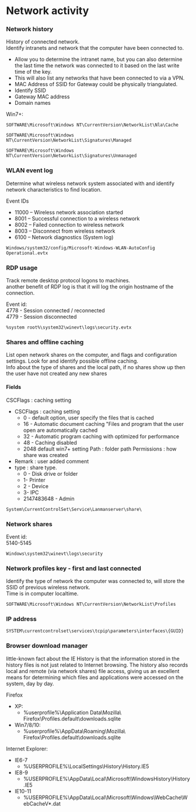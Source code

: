 # Network activity

### Network history

History of connected network.\
Identify intranets and network that the computer have been connected to.

* Allow you to determine the intranet name, but you can also determine the last time the network was connected to it based on the last write time of the key.
* This will also list any networks that have been connected to via a VPN.
* MAC Address of SSID for Gateway could be physically triangulated.
* Identify SSID
* Gateway MAC address
* Domain names

Win7+:

```
SOFTWARE\Microsoft\Windows NT\CurrentVersion\NetworkList\Nla\Cache
```

```
SOFTWARE\Microsoft\Windows NT\CurrentVersion\NetworkList\Signatures\Managed
```

```
SOFTWARE\Microsoft\Windows NT\CurrentVersion\NetworkList\Signatures\Unmanaged
```

###

### WLAN event log

Determine what wireless network system associated with and identify network characteristics to find location.

Event IDs

* 11000 – Wireless network association started
* 8001 – Successful connection to a wireless network
* 8002 – Failed connection to wireless network
* 8003 – Disconnect from wireless network
* 6100 – Network diagnostics (System log)

```
Windows/system32/config/Microsoft-Windows-WLAN-AutoConfig Operational.evtx
```

### RDP usage

Track remote desktop protocol logons to machines.\
another benefit of RDP log is that it will log the origin hostname of the connection.



Event id: \
4778 - Session connected / reconnected\
4779 - Session disconnected

```
%system root%\system32\winevt\logs\security.evtx
```



### Shares and offline caching

List open network shares on the computer, and flags and configuration settings. Look for and identify possible offline caching.\
Info about the type of shares and the local path, if no shares show up then the user have not created any new shares

#### Fields

CSCFlags : caching setting

* CSCFlags : caching setting
  * 0 - default option, user specify the files that is cached
  * 16 - Automatic document caching "Files and program that the user open are automatically cached
  * 32 - Automatic program caching with optimized for performance
  * 48 - Caching disabled
  * 2048 default win7+ setting Path : folder path Permissions : how share was created
* Remark : user added comment
* type : share type.
  * 0 - Disk drive or folder
  * 1- Printer
  * 2 - Device
  * 3- IPC
  * 2147483648 - Admin

```
System\CurrentControlSet\Service\Lanmanserver\share\
```

### Network shares

Event id:\
5140-5145

```
Windows\system32\winevt\logs\security
```

### Network profiles key - first and last connected

Identify the type of network the computer was connected to, will store the SSID of previous wireless network.\
Time is in computer localtime.

```
SOFTWARE\Microsoft\Windows NT\CurrentVersion\NetworkList\Profiles
```

### IP address

```
SYSTEM\currentcontrolset\services\tcpip\parameters\interfaces\{GUID}
```



### Browser download manager

little-known fact about the IE History is that the information stored in the history files is not just related to Internet browsing. The history also records local and remote (via network shares) file access, giving us an excellent means for determining which files and applications were accessed on the system, day by day.

Firefox

* XP:
  * %userprofile%\Application Data\Mozilla\ Firefox\Profiles.default\downloads.sqlite
* Win7/8/10:
  * %userprofile%\AppData\Roaming\Mozilla\ Firefox\Profiles.default\downloads.sqlite

Internet Explorer:

* IE6-7
  * %USERPROFILE%\LocalSettings\History\History.IE5
* IE8-9
  * %USERPROFILE%\AppData\Local\Microsoft\WindowsHistory\History.IE5
* IE10-11
  * %USERPROFILE%\AppData\Local\Microsoft\Windows\WebCache\WebCacheV\*.dat
